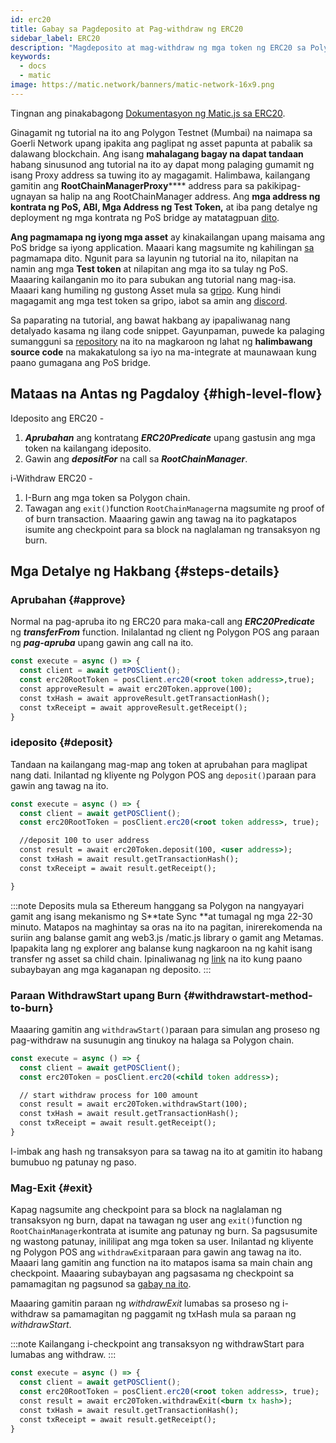 ```yaml
---
id: erc20
title: Gabay sa Pagdeposito at Pag-withdraw ng ERC20
sidebar_label: ERC20
description: "Magdeposito at mag-withdraw ng mga token ng ERC20 sa Polygon network."
keywords:
  - docs
  - matic
image: https://matic.network/banners/matic-network-16x9.png
---
```


Tingnan ang pinakabagong [Dokumentasyon ng Matic.js sa ERC20](https://maticnetwork.github.io/matic.js/docs/pos/erc20/).

Ginagamit ng tutorial na ito ang Polygon Testnet (Mumbai) na naimapa sa Goerli Network upang ipakita ang paglipat ng asset papunta at pabalik sa dalawang blockchain. Ang isang **mahalagang bagay na dapat tandaan** habang sinusunod ang tutorial na ito ay dapat mong palaging gumamit ng isang Proxy address sa tuwing ito ay magagamit. Halimbawa, kailangang gamitin ang **RootChainManagerProxy****** address para sa pakikipag-ugnayan sa halip na ang RootChainManager address. Ang **mga address ng kontrata ng PoS, ABI, Mga Address ng Test Token,** at iba pang detalye ng deployment ng mga kontrata ng PoS bridge ay matatagpuan [dito](/docs/develop/ethereum-polygon/pos/deployment).

**Ang pagmamapa ng iyong mga asset** ay kinakailangan upang maisama ang PoS bridge sa iyong application. Maaari kang magsumite ng kahilingan [sa](/docs/develop/ethereum-polygon/submit-mapping-request) pagmamapa dito. Ngunit para sa layunin ng tutorial na ito, nilapitan na namin ang mga **Test token** at nilapitan ang mga ito sa tulay ng PoS. Maaaring kailanganin mo ito para subukan ang tutorial nang mag-isa. Maaari kang humiling ng gustong Asset mula sa [gripo](https://faucet.polygon.technology/). Kung hindi magagamit ang mga test token sa gripo, iabot sa amin ang [discord](https://discord.com/invite/0xPolygonn).

Sa paparating na tutorial, ang bawat hakbang ay ipapaliwanag nang detalyado kasama ng ilang code snippet. Gayunpaman, puwede ka palaging sumangguni sa [repository](https://github.com/maticnetwork/matic.js/tree/master/examples/pos) na ito na magkaroon ng lahat ng **halimbawang source code** na makakatulong sa iyo na ma-integrate at maunawaan kung paano gumagana ang PoS bridge.

## Mataas na Antas ng Pagdaloy {#high-level-flow}

Ideposito ang ERC20 -

1. **_Aprubahan_** ang kontratang **_ERC20Predicate_** upang gastusin ang mga token na kailangang ideposito.
2. Gawin ang **_depositFor_** na call sa **_RootChainManager_**.

i-Withdraw ERC20 -

1. I-Burn ang mga token sa Polygon chain.
2. Tawagan ang `exit()`function `RootChainManager`na magsumite ng proof of of burn transaction. Maaaring gawin ang tawag na ito pagkatapos isumite ang checkpoint para sa block na naglalaman ng transaksyon ng burn.

## Mga Detalye ng Hakbang {#steps-details}

### Aprubahan {#approve}

Normal na pag-apruba ito ng ERC20 para maka-call ang **_ERC20Predicate_** ng **_transferFrom_** function. Inilalantad ng client ng Polygon POS ang paraan ng **_pag-apruba_** upang gawin ang call na ito.

```jsx
const execute = async () => {
  const client = await getPOSClient();
  const erc20RootToken = posClient.erc20(<root token address>,true);
  const approveResult = await erc20Token.approve(100);
  const txHash = await approveResult.getTransactionHash();
  const txReceipt = await approveResult.getReceipt();
}
```

### ideposito {#deposit}

Tandaan na kailangang mag-map ang token at aprubahan para maglipat nang dati. Inilantad ng kliyente ng Polygon POS ang `deposit()`paraan para gawin ang tawag na ito.

```jsx
const execute = async () => {
  const client = await getPOSClient();
  const erc20RootToken = posClient.erc20(<root token address>, true);

  //deposit 100 to user address
  const result = await erc20Token.deposit(100, <user address>);
  const txHash = await result.getTransactionHash();
  const txReceipt = await result.getReceipt();

}
```

:::note
Deposits mula sa Ethereum hanggang sa Polygon na nangyayari gamit ang isang mekanismo ng S**tate Sync **at tumagal ng mga 22-30 minuto. Matapos na maghintay sa oras na ito na pagitan, inirerekomenda na suriin ang balanse gamit ang web3.js /matic.js library o gamit ang Metamas. Ipapakita lang ng explorer ang balanse kung nagkaroon na ng kahit isang transfer ng asset sa child chain.  Ipinaliwanag ng [<ins>link</ins>](/docs/develop/ethereum-polygon/pos/deposit-withdraw-event-pos) na ito kung paano subaybayan ang mga kaganapan ng deposito.
:::

### Paraan WithdrawStart upang Burn {#withdrawstart-method-to-burn}

Maaaring gamitin ang `withdrawStart()`paraan para simulan ang proseso ng pag-withdraw na susunugin ang tinukoy na halaga sa Polygon chain.

```jsx
const execute = async () => {
  const client = await getPOSClient();
  const erc20Token = posClient.erc20(<child token address>);

  // start withdraw process for 100 amount
  const result = await erc20Token.withdrawStart(100);
  const txHash = await result.getTransactionHash();
  const txReceipt = await result.getReceipt();
}
```

I-imbak ang hash ng transaksyon para sa tawag na ito at gamitin ito habang bumubuo ng patunay ng paso.

### Mag-Exit {#exit}

Kapag nagsumite ang checkpoint para sa block na naglalaman ng transaksyon ng burn, dapat na tawagan ng user ang `exit()`function ng `RootChainManager`kontrata at isumite ang patunay ng burn. Sa pagsusumite ng wastong patunay, inililipat ang mga token sa user. Inilantad ng kliyente ng Polygon POS ang `withdrawExit`paraan para gawin ang tawag na ito. Maaari lang gamitin ang function na ito matapos isama sa main chain ang checkpoint. Maaaring subaybayan ang pagsasama ng checkpoint sa pamamagitan ng pagsunod sa [gabay na ito](/docs/develop/ethereum-polygon/pos/deposit-withdraw-event-pos.md#checkpoint-events).

Maaaring gamitin paraan ng *withdrawExit* lumabas sa proseso ng i-withdraw sa pamamagitan ng paggamit ng txHash mula sa paraan ng *withdrawStart*.

:::note
Kailangang i-checkpoint ang transaksyon ng withdrawStart para lumabas ang withdraw.
:::

```jsx
const execute = async () => {
  const client = await getPOSClient();
  const erc20RootToken = posClient.erc20(<root token address>, true);
  const result = await erc20Token.withdrawExit(<burn tx hash>);
  const txHash = await result.getTransactionHash();
  const txReceipt = await result.getReceipt();
}
```

